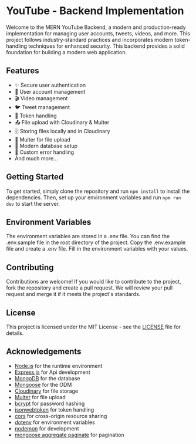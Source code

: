 # YouTube - Backend Implementation

Welcome to the MERN YouTube Backend, a modern and production-ready implementation for managing user accounts, tweets, videos, and more. This project follows industry-standard practices and incorporates modern token-handling techniques for enhanced security. This backend provides a solid foundation for building a modern web application.

## Features

- ✨ Secure user authentication
- 🤖 User account management
- 🎬 Video management
- 🐦 Tweet management
- 🔐 Token handling
- 📤 File upload with Cloudinary & Multer
- 🗄 Storing files locally and in Cloudinary
- 📁 Multer for file upload
- 🚀 Modern database setup
- 🚨 Custom error handling
- And much more...

## Getting Started

To get started, simply clone the repository and run `npm install` to install the dependencies. Then, set up your environment variables and run `npm run dev` to start the server.

## Environment Variables

The environment variables are stored in a .env file. You can find the .env.sample file in the root directory of the project. Copy the .env.example file and create a .env file. Fill in the environment variables with your values.

## Contributing

Contributions are welcome! If you would like to contribute to the project, fork the repository and create a pull request. We will review your pull request and merge it if it meets the project's standards.

## License

This project is licensed under the MIT License - see the [LICENSE](LICENSE) file for details.

## Acknowledgements

- [Node.js](https://nodejs.org/) for the runtime environment
- [Express.js](https://expressjs.com/) for Api development
- [MongoDB](https://www.mongodb.com/) for the database
- [Mongoose](https://mongoosejs.com/) for the ODM
- [Cloudinary](https://cloudinary.com/) for file storage
- [Multer](https://www.npmjs.com/package/multer) for file upload
- [bcrypt](https://www.npmjs.com/package/bcrypt) for password hashing
- [jsonwebtoken](https://www.npmjs.com/package/jsonwebtoken) for token handling
- [cors](https://www.npmjs.com/package/cors) for cross-origin resource sharing
- [dotenv](https://www.npmjs.com/package/dotenv) for environment variables
- [nodemon](https://www.npmjs.com/package/nodemon) for development
- [mongoose aggregate paginate](https://www.npmjs.com/package/mongoose-aggregate-paginate-v2) for pagination
